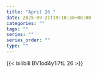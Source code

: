 ```yaml
---
title: "April 26 "
date: 2025-09-21T19:18:38+08:00
categories: ""
tags: ""
series: ""
series_order: ""
type: ""
---
```



{{< bilibili BV1od4y1i7tL 26 >}}

